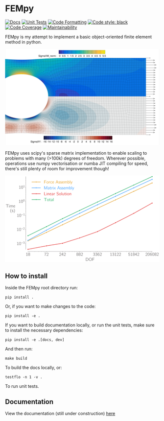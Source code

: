 # FEMpy

[![Docs](https://github.com/A-CGray/FEMpy/actions/workflows/docs.yml/badge.svg)](https://A-CGray.github.io/FEMpy/)
[![Unit Tests](https://github.com/A-CGray/FEMpy/actions/workflows/Tests.yml/badge.svg)](https://A-CGray.github.io/FEMpy/)
[![Code Formatting](https://github.com/A-CGray/FEMpy/actions/workflows/Formatting.yml/badge.svg)](https://A-CGray.github.io/FEMpy/)
[![Code style: black](https://img.shields.io/badge/code%20style-black-000000.svg)](https://github.com/psf/black)
[![Code Coverage](https://api.codeclimate.com/v1/badges/38d025776dc6fc3e77c5/test_coverage)](https://codeclimate.com/github/A-CGray/FEMpy/test_coverage)
[![Maintainability](https://api.codeclimate.com/v1/badges/38d025776dc6fc3e77c5/maintainability)](https://codeclimate.com/github/A-CGray/FEMpy/maintainability)

FEMpy is my attempt to implement a basic object-oriented finite element method in python.

![Pretty Colours](docs/docs/Images/PrettyColours.png)

FEMpy uses scipy's sparse matrix implementation to enable scaling to problems with many (>100k) degrees of freedom.
Wherever possible, operations use numpy vectorisation or numba JIT compiling for speed, there's still plenty of room for improvement though!

![FEMpy can easily handle problems with 100,000 degrees of freedom](docs/docs/Images/QuadElScaling.png)

## How to install
Inside the FEMpy root directory run:
```shell
pip install .
```
Or, if you want to make changes to the code:
```shell
pip install -e .
```
If you want to build documentation locally, or run the unit tests, make sure to install the necessary dependencies:
```shell
pip install -e .[docs, dev]
```
And then run:
```shell
make build
```

To build the docs locally, or:
```shell
testflo -n 1 -v .
```

To run unit tests.

## Documentation
View the documentation (still under construction) [here](https://A-CGray.github.io/FEMpy/)
